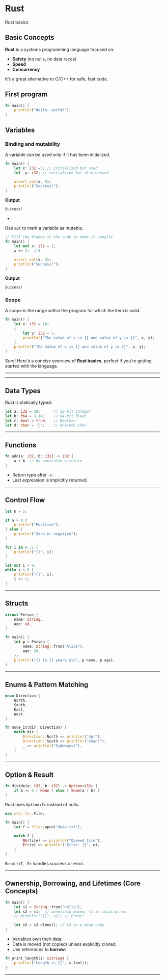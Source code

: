 # Rust

Rust basics





## Basic Concepts

**Rust** is a systems programming language focused on:

- **Safety** (no nulls, no data races)
- **Speed**
- **Concurrency**

It’s a great alternative to C/C++ for safe, fast code.

## First program

```rust
fn main() {
    println!("Hello, world!");
}
```





## Variables

### Binding and mutability 

A variable can be used only if it has been initialized.

```rust
fn main() {
    let x: i32 =5; // initialized but used
    let _y: i32; // initialized but also unused

    assert_eq!(x, 5);
    println!("Success!");
}
```

**Output**

```cmd
Success!
```



- 

 Use `mut` to mark a variable as mutable.

```rust
// Fill the blanks in the code to make it compile
fn main() {
    let mut x: i32 = 1;
    x += 2;  //3
    
    assert_eq!(x, 3);
    println!("Success!");
}
```

**Output**

```cmd
Success!
```



### Scope

A scope is the range within the program for which the item is valid.



```rust
fn main() {
    let x: i32 = 10;
    {
        let y: i32 = 5;
        println!("The value of x is {} and value of y is {}", x, y);
    }
    println!("The value of x is {} and value of y is {}", x, y); 
}
```







Sure! Here's a concise overview of **Rust basics**, perfect if you're getting started with the language.

------



------

## **Data Types**

Rust is statically typed:

```rust
let a: i32 = 10;      // 32-bit integer
let b: f64 = 3.14;    // 64-bit float
let c: bool = true;   // Boolean
let d: char = '🦀';    // Unicode char
```

------

## Functions

```rust
fn add(a: i32, b: i32) -> i32 {
    a + b  // No semicolon = return
}
```

- Return type after `->`.
- Last expression is implicitly returned.

------

## **Control Flow**

```rust
let n = 5;

if n > 0 {
    println!("Positive");
} else {
    println!("Zero or negative");
}

for i in 0..5 {
    println!("{}", i);
}

let mut i = 0;
while i < 5 {
    println!("{}", i);
    i += 1;
}
```

------

## **Structs**

```rust
struct Person {
    name: String,
    age: u8,
}

fn main() {
    let p = Person {
        name: String::from("Alice"),
        age: 30,
    };
    println!("{} is {} years old", p.name, p.age);
}
```

------

## **Enums & Pattern Matching**

```rust
enum Direction {
    North,
    South,
    East,
    West,
}

fn move_it(dir: Direction) {
    match dir {
        Direction::North => println!("Up!"),
        Direction::South => println!("Down!"),
        _ => println!("Sideways!"),
    }
}
```

------

## **Option & Result**

```rust
fn divide(a: i32, b: i32) -> Option<i32> {
    if b == 0 { None } else { Some(a / b) }
}
```

Rust uses `Option<T>` instead of nulls.

```rust
use std::fs::File;

fn main() {
    let f = File::open("data.txt");

    match f {
        Ok(file) => println!("Opened file"),
        Err(e) => println!("Error: {}", e),
    }
}
```

`Result<T, E>` handles success or error.

------

## **Ownership, Borrowing, and Lifetimes (Core Concepts)**

```rust
fn main() {
    let s1 = String::from("hello");
    let s2 = s1;  // ownership moved, s1 is invalid now
    // println!("{}", s1); // Error!

    let s3 = s2.clone(); // s3 is a deep copy
}
```

- Variables own their data.
- Data is moved (not copied) unless explicitly cloned.
- Use references to **borrow**:

```rust
fn print_length(s: &String) {
    println!("Length is {}", s.len());
}
```

------
